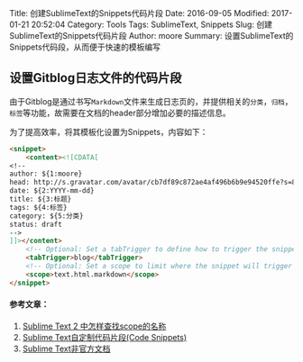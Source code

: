 Title: 创建SublimeText的Snippets代码片段
Date: 2016-09-05
Modified: 2017-01-21 20:52:04
Category: Tools
Tags: SublimeText, Snippets
Slug: 创建SublimeText的Snippets代码片段
Author: moore
Summary: 设置SublimeText的Snippets代码段，从而便于快速的模板编写

## 设置Gitblog日志文件的代码片段
由于Gitblog是通过书写`Markdown`文件来生成日志页的，并提供相关的`分类`，`归档`，`标签`等功能，故需要在文档的header部分增加必要的描述信息。

为了提高效率，将其模板化设置为Snippets，内容如下：

```HTML
<snippet>
    <content><![CDATA[
<!--
author: ${1:moore}
head: http://s.gravatar.com/avatar/cb7df89c872ae4af496b6b9e94520ffe?s=80
date: ${2:YYYY-mm-dd}
title: ${3:标题}
tags: ${4:标签}
category: ${5:分类}
status: draft
-->
]]></content>
    <!-- Optional: Set a tabTrigger to define how to trigger the snippet -->
    <tabTrigger>blog</tabTrigger>
    <!-- Optional: Set a scope to limit where the snippet will trigger -->
    <scope>text.html.markdown</scope>
</snippet>
```


#### 参考文章：
1. [Sublime Text 2 中怎样查找scope的名称](http://blog.csdn.net/pxzy/article/details/8490058)
2. [Sublime Text自定制代码片段(Code Snippets)](http://9iphp.com/web/html/sublime-text-code-snippets.html)
3. [Sublime Text非官方文档](https://docs.sublimetext.info/en/latest/extensibility/snippets.html)
